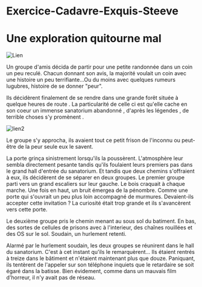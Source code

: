 # Exercice-Cadavre-Exquis-Steeve

# Une exploration quitourne mal

![Lien](https://m.media-amazon.com/images/I/31ZMME7yBQL._AC_.jpg)

Un groupe d'amis décida de partir pour une petite randonnée dans un coin un peu reculé. Chacun donnant son avis, la majorité voulait un coin avec une histoire un peu terrifiante...Ou du moins avec quelques rumeurs lugubres, histoire de se donner "peur".

Ils décidèrent finalement de se rendre dans une grande forêt située à quelque heures de route . La particularité de celle ci est qu'elle cache en son coeur un immense sanatorium abandonné , d'après les légendes , de terrible choses s'y promènent .

![lien2](https://urbexsession.com/wp-content/uploads/2013/10/sanatorium-nestor-pirotte-4-2.jpg)

Le groupe s'y approcha, ils avaient tout ce petit frison de l'inconnu ou peut-être de la peur seule eux le savent.

La porte grinça sinistrement lorsqu'ils la poussèrent. L'atmosphère leur sembla directement pesante tandis qu'ils foulaient leurs premiers pas dans le grand hall d'entrée du sanatorium. Et tandis que deux chemins s'offraient à eux, ils décidèrent de se séparer en deux groupes. Le premier groupe parti vers un grand escaliers sur leur gauche. Le bois craquait à chaque marche. Une fois en haut, un bruit émergea de la pénombre. Comme une porte qui s'ouvrait un peu plus loin accompagné de murmures. Devaient-ils accepter cette invitation ? La curiosité était trop grande et ils s'avancèrent vers cette porte.

Le deuxième groupe pris le chemin menant au sous sol du batiment. En bas, des sortes de cellules de prisons avec à l'interieur, des chaînes rouillées et des OS sur le sol. Soudain, un hurlement retenti.

Alarmé par le hurlement soudain, les deux groupes se réunirent dans le hall du sanatorium. C'est à cet instant qu'ils le remarquèrent... Ils étaient rentrés à treize dans le bâtiment et n'étaient maintenant plus que douze. Paniquant, ils tentèrent de l'appeler sur son téléphone inquiets que le retardaire se soit égaré dans la batisse. Bien évidement, comme dans un mauvais film d'horreur, il n'y avait pas de réseau.
